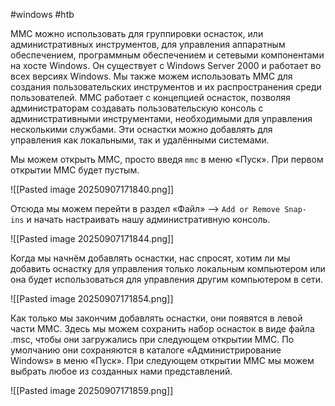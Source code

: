#windows #htb 

MMC можно использовать для группировки оснасток, или административных инструментов, для управления аппаратным обеспечением, программным обеспечением и сетевыми компонентами на хосте Windows. Он существует с Windows Server 2000 и работает во всех версиях Windows. Мы также можем использовать MMC для создания пользовательских инструментов и их распространения среди пользователей. MMC работает с концепцией оснасток, позволяя администраторам создавать пользовательскую консоль с административными инструментами, необходимыми для управления несколькими службами. Эти оснастки можно добавлять для управления как локальными, так и удалёнными системами.

Мы можем открыть MMC, просто введя `mmc` в меню «Пуск». При первом открытии MMC будет пустым.

![[Pasted image 20250907171840.png]]

Отсюда мы можем перейти в раздел «Файл» —> `Add or Remove Snap-ins` и начать настраивать нашу административную консоль.

![[Pasted image 20250907171844.png]]

Когда мы начнём добавлять оснастки, нас спросят, хотим ли мы добавить оснастку для управления только локальным компьютером или она будет использоваться для управления другим компьютером в сети.

![[Pasted image 20250907171854.png]]

Как только мы закончим добавлять оснастки, они появятся в левой части MMC. Здесь мы можем сохранить набор оснасток в виде файла .msc, чтобы они загружались при следующем открытии MMC. По умолчанию они сохраняются в каталоге «Администрирование Windows» в меню «Пуск». При следующем открытии MMC мы можем выбрать любое из созданных нами представлений.

![[Pasted image 20250907171859.png]]
